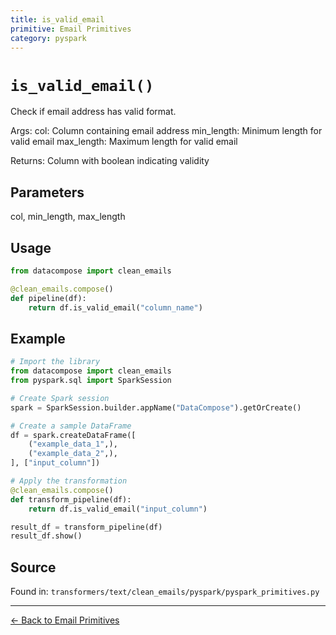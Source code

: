 ```yaml
---
title: is_valid_email
primitive: Email Primitives
category: pyspark
---
```


# `is_valid_email()`

Check if email address has valid format.

Args:
    col: Column containing email address
    min_length: Minimum length for valid email
    max_length: Maximum length for valid email

Returns:
    Column with boolean indicating validity

## Parameters

col, min_length, max_length

## Usage

```python
from datacompose import clean_emails

@clean_emails.compose()
def pipeline(df):
    return df.is_valid_email("column_name")
```

## Example

```python
# Import the library
from datacompose import clean_emails
from pyspark.sql import SparkSession

# Create Spark session
spark = SparkSession.builder.appName("DataCompose").getOrCreate()

# Create a sample DataFrame
df = spark.createDataFrame([
    ("example_data_1",),
    ("example_data_2",),
], ["input_column"])

# Apply the transformation
@clean_emails.compose()
def transform_pipeline(df):
    return df.is_valid_email("input_column")

result_df = transform_pipeline(df)
result_df.show()
```

## Source

Found in: `transformers/text/clean_emails/pyspark/pyspark_primitives.py`

---
[← Back to Email Primitives](/primitives/emails)
